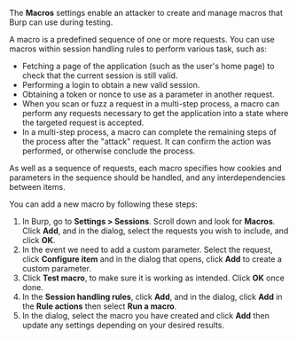 The **Macros** settings enable an attacker to create and manage macros that Burp can use during testing.

A macro is a predefined sequence of one or more requests. You can use macros within session handling rules to perform various task, such as:
- Fetching a page of the application (such as the user's home page) to check that the current session is still valid.
- Performing a login to obtain a new valid session.
- Obtaining a token or nonce to use as a parameter in another request.
- When you scan or fuzz a request in a multi-step process, a macro can perform any requests necessary to get the application into a state where the targeted request is accepted.
- In a multi-step process, a macro can complete the remaining steps of the process after the "attack" request. It can confirm the action was performed, or otherwise conclude the process.

As well as a sequence of requests, each macro specifies how cookies and parameters in the sequence should be handled, and any interdependencies between items.

You can add a new macro by following these steps:
1. In Burp, go to **Settings > Sessions**. Scroll down and look for **Macros**. Click **Add**, and in the dialog, select the requests you wish to include, and click **OK**.
2. In the event we need to add a custom parameter. Select the request, click **Configure item** and in the dialog that opens, click **Add** to create a custom parameter.
3. Click **Test macro**, to make sure it is working as intended. Click **OK** once done.
4. In the **Session handling rules**, click **Add**, and in the dialog, click **Add** in the **Rule actions** then select **Run a macro**.
5. In the dialog, select the macro you have created and click **Add** then update any settings depending on your desired results.